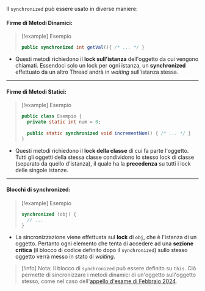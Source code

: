 Il `synchronized` può essere usato in diverse maniere:
#### Firme di Metodi Dinamici:
> [!example] Esempio
> ```java
> public synchronized int getVal(){ /* ... */ }
> ```
 
 - Questi metodi richiedono il **lock sull'istanza** dell'oggetto da cui vengono chiamati. Essendoci solo un lock per ogni istanza, un **synchronized** effettuato da un altro Thread andrà in *waiting* sull'istanza stessa.
 --- 
#### Firme di Metodi Statici:
> [!example] Esempio
> ```java
> public class Esempio {
> 	private static int num = 0;
> 	
> 	public static synchronized void incrementNum() { /* ... */ }
> }
> ```

- Questi metodi richiedono il **lock della classe** di cui fa parte l'oggetto. Tutti gli oggetti della stessa classe condividono lo stesso lock di classe (separato da quello d'istanza), il quale ha la **precedenza** su tutti i lock delle singole istanze.
---
#### Blocchi di synchronized:
> [!example] Esempio
> ``` java
> synchronized (obj) {
> 	// ...
> }
> ```

- La sincronizzazione viene effettuata sul **lock** di `obj`, che è l'istanza di un oggetto. Pertanto ogni elemento che tenta di accedere ad una **sezione critica** (il blocco di codice definito dopo il `synchronized`) sullo stesso oggetto verrà messo in stato di *waiting*.

> [!info] Nota:
> Il blocco di `synchronized` può essere definito su `this`. Ciò permette di sincronizzare i metodi dinamici di un'oggetto sull'oggetto stesso, come nel caso dell'[appello d'esame di Febbraio 2024](febbraio-2024.pdf).

